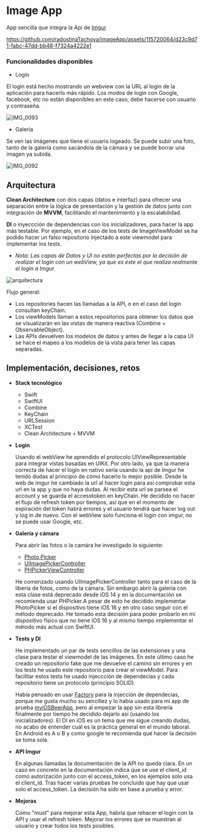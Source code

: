 # Image App

App sencilla que integra la Api de [Imgur](https://apidocs.imgur.com/)



https://github.com/radostinaTachova/imageApp/assets/115720064/d23c9d71-fabc-47dd-bb48-f7324a4222e1




### Funcionalidades disponibles

* Login
  
El login está hecho mostrando un webview con la URL al login de la aplicación para hacerlo más rápido. Los modos de login con Google, facebook, etc no están disponibles en este caso, debe hacerse con usuario y contraseña.

![IMG_0093](https://github.com/radostinaTachova/imageApp/assets/115720064/2dce17d1-7046-42ee-8479-a713e3cd3ed5)  
                                                                                                                   

* Galería
  
Se ven las imágenes que tiene el usuario logeado. Se puede subir una foto, tanto de la galería como sacándola de la cámara y se puede borrar una imagen ya subida.

![IMG_0092](https://github.com/radostinaTachova/imageApp/assets/115720064/4b8339d7-9f19-46e6-a14f-0fcd399774d9)


## Arquitectura

**Clean Architecture** con dos capas (datos e interfaz) para ofrecer una separación entre la lógica de presentación y la gestión de datos junto con integración de **MVVM**, facilitando el mantenimiento y la escalabilidad.

**DI** o inyeccción de dependencias con los inicializadores, para hacer la app más testable. Por ejemplo, en el caso de los tests de ImageViewModel se ha podido hacer un falso repositorio injectado a este viewmodel para implementar los tests.

- *Nota: Las capas de Datos y UI no están perfectas por la decisión de realizar el login con un webView, ya que es éste el que realiza realmente el login a Imgur.*

![arquitectura](https://github.com/radostinaTachova/imageApp/assets/115720064/eeeed8b3-819b-4655-82d8-f1c97aacc633)


Flujo general:
* Los repositories hacen las llamadas a la API, o en el caso del login consultan keyChain. 
* Los viewModels llaman a estos repositorios para obtener los datos que se visualizarán en las vistas de manera reactiva (Combine + ObservableObject).
* Las APIs devuelven los modelos de datos y antes de llegar a la capa UI se hace el mapeo a los modelos de la vista para tener las capas separadas.


## Implementación, decisiones, retos

* **Stack tecnológico**
  * Swift
  * SwiftUI
  * Combine
  * KeyChain
  * URLSession
  * XCTest
  * Clean Architecture + MVVM

* **Login**
  
    Usando el webView he aprendido el protocolo UIViewRepresentable para integrar vistas basadas en UIKit. Por otro lado, ya que la manera correcta de hacer el login en nativo sería usando la api de Imgur he tenido dudas al principio de cómo hacerlo lo mejor posible. Desde la web de imgur he cambiado la url al hacer login para así comprobar esta url en la app y que no haya dudas. Al recibir esta url se parsea el account y se guarda el accesstoken en keyChain.
He decidido no hacer el flujo de refresh token por tiempos, asi que en el momento de expiración del token habrá errores y el usuario tendrá que hacer log out y log in de nuevo.
Con el webView solo funciona el login con imgur, no se puede usar Google, etc.

* **Galería y cámara**
  
    Para abrir las fotos o la camára he investigado lo siguiente:
  *  [Photo Picker](https://developer.apple.com/documentation/photokit/photospicker)
  *  [UIImagePickerController](https://developer.apple.com/documentation/uikit/uiimagepickercontroller)
  *  [PHPickerViewController](https://developer.apple.com/documentation/photokit/phpickerviewcontroller)

    He comenzado usando UIImagePickerController tanto para el caso de la libería de fotos, como de la cámara. Sin embargo abrir la galería con esta clase está deprecado desde iOS 14 y en la documentación se recomienda usar PHPicker.A pesar de esto he decidido implementar PhotoPicker si el dispositivo tiene iOS 16 y en otro caso seguir con el método deprecado. He tomado esta decisión para poder probarlo en mi dispositivo físico que no tiene iOS 16 y al mismo tiempo implementar el método más actual con SwiftUI.

  
* **Tests y DI**
  
    He implementado un par de tests sencillos de las extensiones y una clase para testar el viewmodel de las imágenes. En este último caso he creado un repositorio fake que me devuelve el camino sin errores y en los tests he usado este repositorio para crear el viewModel. Para facilitar estos tests he usado injeccción de dependecias y cada repositorio tiene un protocolo (principio SOLID).

  Había pensado en usar [Factory](https://github.com/hmlongco/Factory) para la injección de dependecias, porque me gusta mucho su sencillez y lo había usado para mi app de prueba [myiOSBeerApp](https://github.com/radostinaTachova/myiOSBeerApp), pero al empezar la app sin esta librería finalmente por tiempo he decidido dejarlo así (usando los inicializadores). El DI en iOS es un tema que me sigue creando dudas, no acabo de entender cuál es la práctica general en el mundo laboral. En Android es A o B y como google te recomienda qué hacer la decisión se toma sola.

* **API Imgur**

  En algunas llamadas la documentación de la API no queda clara. En un caso en concreto en la documentación indica que se use el client_id como autorización junto con el access_token, en los ejemplos solo usa el client_id. Tras hacer varias pruebas he concluido que hay que usar solo el access_token. La decisión ha sido en base a prueba y error.

* **Mejoras**

    Como "must" para mejorar esta App, habría que rehacer el login con la API y usar el refresh token. Mejorar los errores que se muestran al usuario y crear todos los tests posibles.

  





    
